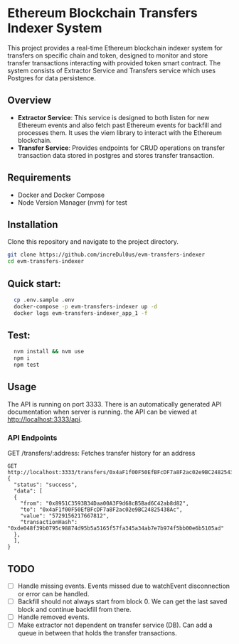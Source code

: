 # Ethereum Blockchain Transfers Indexer System

This project provides a real-time Ethereum blockchain indexer system for transfers on specific chain and token, designed to monitor and store transfer transactions interacting with provided token smart contract. The system consists of Extractor Service and Transfers service which uses Postgres for data persistence.

## Overview

- **Extractor Service**: This service is designed to both listen for new Ethereum events and also fetch past Ethereum events for backfill and processes them. It uses the viem library to interact with the Ethereum blockchain.
- **Transfer Service**: Provides endpoints for CRUD operations on transfer transaction data stored in postgres and stores transfer transaction.

## Requirements
- Docker and Docker Compose
- Node Version Manager (nvm) for test

## Installation
Clone this repository and navigate to the project directory.
```bash
git clone https://github.com/increDul0us/evm-transfers-indexer
cd evm-transfers-indexer
```

## Quick start:

  ```bash
    cp .env.sample .env
    docker-compose -p evm-transfers-indexer up -d
    docker logs evm-transfers-indexer_app_1 -f
  ```
## Test:

  ```bash
    nvm install && nvm use
    npm i
    npm test
  ```

## Usage
The API is running on port 3333. There is an automatically generated API documentation when server is running. the API can be viewed at [http://localhost:3333/api](http://localhost:3333/api).

### API Endpoints
GET /transfers/:address: Fetches transfer history for an address
```http
GET http://localhost:3333/transfers/0x4aF1f00F50EfBFcDF7a8F2ac02e9BC24825438Ac
{
  "status": "success",
  "data": [
  {
    "from": "0x8951C3593B34Daa00A3F9d68cB5Bad6C42ab8d82",
    "to": "0x4aF1f00F50EfBFcDF7a8F2ac02e9BC24825438Ac",
    "value": "5729156217667812",
    "transactionHash": "0xde048f39b0795c98874d95b5a5165f57fa345a34ab7e7b974f5bb00e6b5105ad"
  },
  ],
}
```

## TODO
- [ ] Handle missing events. Events missed due to watchEvent disconnection or error can be handled.
- [ ] Backfill should not always start from block 0. We can get the last saved block and continue backfill from there.
- [ ] Handle removed events.
- [ ] Make extractor not dependent on transfer service (DB). Can add a queue in between that holds the transfer transactions.
